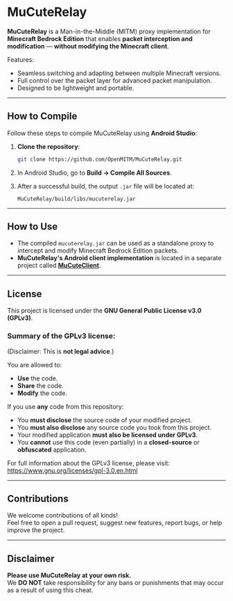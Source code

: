 # MuCuteRelay

**MuCuteRelay** is a Man-in-the-Middle (MITM) proxy implementation for **Minecraft Bedrock Edition** that enables **packet interception and modification** — **without modifying the Minecraft client**.

Features:
- Seamless switching and adapting between multiple Minecraft versions.
- Full control over the packet layer for advanced packet manipulation.
- Designed to be lightweight and portable.

---

## How to Compile

Follow these steps to compile MuCuteRelay using **Android Studio**:

1. **Clone the repository**:

   ```bash
   git clone https://github.com/OpenMITM/MuCuteRelay.git
   ```
2. In Android Studio, go to **Build → Compile All Sources**.
3. After a successful build, the output `.jar` file will be located at:
   ```
   MuCuteRelay/build/libs/mucuterelay.jar
   ```

---

## How to Use

- The compiled `mucuterelay.jar` can be used as a standalone proxy to intercept and modify Minecraft Bedrock Edition packets.
- **MuCuteRelay's Android client implementation** is located in a separate project called [**MuCuteClient**](https://github.com/OpenMITM/MuCuteClient).

---

## License

This project is licensed under the **GNU General Public License v3.0 (GPLv3)**.

### Summary of the GPLv3 license:
(Disclaimer: This is **not legal advice**.)

You are allowed to:
- **Use** the code.
- **Share** the code.
- **Modify** the code.

If you use **any** code from this repository:
- You **must disclose** the source code of your modified project.
- You **must also disclose** any source code you took from this project.
- Your modified application **must also be licensed under GPLv3**.
- You **cannot** use this code (even partially) in a **closed-source** or **obfuscated** application.

For full information about the GPLv3 license, please visit:  
https://www.gnu.org/licenses/gpl-3.0.en.html

---

## Contributions

We welcome contributions of all kinds!  
Feel free to open a pull request, suggest new features, report bugs, or help improve the project.

---

## Disclaimer

**Please use MuCuteRelay at your own risk.**  
We **DO NOT** take responsibility for any bans or punishments that may occur as a result of using this cheat.
